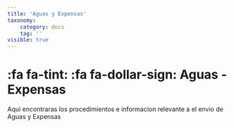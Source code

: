 ```yaml
---
title: 'Aguas y Expensas'
taxonomy:
    category: docs
    tag: ''
visible: true
---
```


# :fa fa-tint: :fa fa-dollar-sign: Aguas - Expensas

Aqui encontraras los procedimientos  e informacion relevante a el envio de Aguas y Expensas